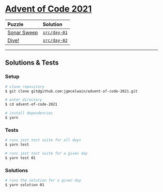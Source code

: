 # [Advent of Code 2021](https://adventofcode.com/)

| Puzzle                                             | Solution                                                                               |
| :------------------------------------------------- | :------------------------------------------------------------------------------------- |
| [Sonar Sweep](https://adventofcode.com/2021/day/1) | [`src/day-01`](https://github.com/jgmcelwain/advent-of-code-2021/tree/main/src/day-01) |
| [Dive!](https://adventofcode.com/2021/day/2)       | [`src/day-02`](https://github.com/jgmcelwain/advent-of-code-2021/tree/main/src/day-02) |

---

## Solutions & Tests

### Setup

```bash
# clone repository
$ git clone git@github.com:jgmcelwain/advent-of-code-2021.git

# enter directory
$ cd advent-of-code-2021

# install dependencies
$ yarn
```

### Tests

```bash
# runs jest test suite for all days
$ yarn test

# runs jest test suite for a given day
$ yarn test 01
```

### Solutions

```bash
# runs the solution for a given day
$ yarn solution 01
```

